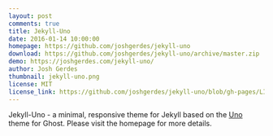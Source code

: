 ```yaml
---
layout: post
comments: true
title: Jekyll-Uno
date: 2016-01-14 10:00:00
homepage: https://github.com/joshgerdes/jekyll-uno
download: https://github.com/joshgerdes/jekyll-uno/archive/master.zip
demo: https://joshgerdes.com/jekyll-uno/
author: Josh Gerdes
thumbnail: jekyll-uno.png
license: MIT
license_link: https://github.com/joshgerdes/jekyll-uno/blob/gh-pages/LICENSE
---
```


Jekyll-Uno - a minimal, responsive theme for Jekyll based on the [Uno](https://github.com/daleanthony/Uno) theme for Ghost. Please visit the homepage for more details.
